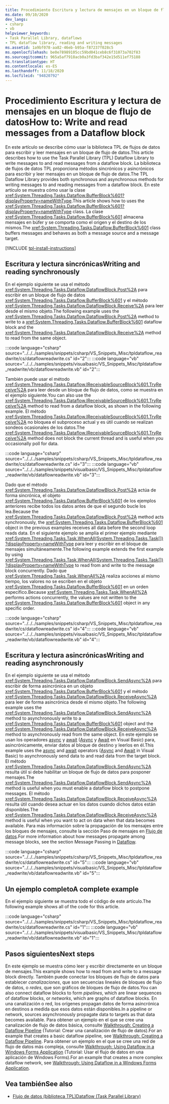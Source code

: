 ```yaml
---
title: Procedimiento Escritura y lectura de mensajes en un bloque de flujo de datos
ms.date: 09/10/2020
dev_langs:
- csharp
- vb
helpviewer_keywords:
- Task Parallel Library, dataflows
- TPL dataflow library, reading and writing messages
ms.assetid: 1a9bf078-aa82-46eb-b95a-f87237f028c5
ms.openlocfilehash: be0e78989105cc59bd041ceb8c6f31073a702f83
ms.sourcegitcommit: 965a5af7918acb0a3fd3baf342e15d511ef75188
ms.translationtype: HT
ms.contentlocale: es-ES
ms.lasthandoff: 11/18/2020
ms.locfileid: "94820792"
---
```

# <a name="how-to-write-and-read-messages-from-a-dataflow-block"></a><span data-ttu-id="2db41-102">Procedimiento Escritura y lectura de mensajes en un bloque de flujo de datos</span><span class="sxs-lookup"><span data-stu-id="2db41-102">How to: Write and read messages from a Dataflow block</span></span>

<span data-ttu-id="2db41-103">En este artículo se describe cómo usar la biblioteca TPL de flujos de datos para escribir y leer mensajes en un bloque de flujo de datos.</span><span class="sxs-lookup"><span data-stu-id="2db41-103">This article describes how to use the Task Parallel Library (TPL) Dataflow Library to write messages to and read messages from a dataflow block.</span></span> <span data-ttu-id="2db41-104">La biblioteca de flujos de datos TPL proporciona métodos sincrónicos y asincrónicos para escribir y leer mensajes en un bloque de flujo de datos.</span><span class="sxs-lookup"><span data-stu-id="2db41-104">The TPL Dataflow Library provides both synchronous and asynchronous methods for writing messages to and reading messages from a dataflow block.</span></span> <span data-ttu-id="2db41-105">En este artículo se muestra cómo usar la clase <xref:System.Threading.Tasks.Dataflow.BufferBlock%601?displayProperty=nameWithType>.</span><span class="sxs-lookup"><span data-stu-id="2db41-105">This article shows how to uses the <xref:System.Threading.Tasks.Dataflow.BufferBlock%601?displayProperty=nameWithType> class.</span></span> <span data-ttu-id="2db41-106">La clase <xref:System.Threading.Tasks.Dataflow.BufferBlock%601> almacena mensajes en búfer y se comporta como el origen y el destino de los mismos.</span><span class="sxs-lookup"><span data-stu-id="2db41-106">The <xref:System.Threading.Tasks.Dataflow.BufferBlock%601> class buffers messages and behaves as both a message source and a message target.</span></span>

[!INCLUDE [tpl-install-instructions](../../../includes/tpl-install-instructions.md)]

## <a name="writing-and-reading-synchronously"></a><span data-ttu-id="2db41-107">Escritura y lectura sincrónicas</span><span class="sxs-lookup"><span data-stu-id="2db41-107">Writing and reading synchronously</span></span>

<span data-ttu-id="2db41-108">En el ejemplo siguiente se usa el método <xref:System.Threading.Tasks.Dataflow.DataflowBlock.Post%2A> para escribir en un bloque de flujo de datos <xref:System.Threading.Tasks.Dataflow.BufferBlock%601> y el método <xref:System.Threading.Tasks.Dataflow.DataflowBlock.Receive%2A> para leer desde el mismo objeto.</span><span class="sxs-lookup"><span data-stu-id="2db41-108">The following example uses the <xref:System.Threading.Tasks.Dataflow.DataflowBlock.Post%2A> method to write to a <xref:System.Threading.Tasks.Dataflow.BufferBlock%601> dataflow block and the <xref:System.Threading.Tasks.Dataflow.DataflowBlock.Receive%2A> method to read from the same object.</span></span>

:::code language="csharp" source="../../../samples/snippets/csharp/VS_Snippets_Misc/tpldataflow_readwrite/cs/dataflowreadwrite.cs" id="2":::
:::code language="vb" source="../../../samples/snippets/visualbasic/VS_Snippets_Misc/tpldataflow_readwrite/vb/dataflowreadwrite.vb" id="2":::

<span data-ttu-id="2db41-109">También puede usar el método <xref:System.Threading.Tasks.Dataflow.IReceivableSourceBlock%601.TryReceive%2A> para leer desde un bloque de flujo de datos, como se muestra en el ejemplo siguiente.</span><span class="sxs-lookup"><span data-stu-id="2db41-109">You can also use the <xref:System.Threading.Tasks.Dataflow.IReceivableSourceBlock%601.TryReceive%2A> method to read from a dataflow block, as shown in the following example.</span></span> <span data-ttu-id="2db41-110">El método <xref:System.Threading.Tasks.Dataflow.IReceivableSourceBlock%601.TryReceive%2A> no bloquea el subproceso actual y es útil cuando se realizan sondeos ocasionales de los datos.</span><span class="sxs-lookup"><span data-stu-id="2db41-110">The <xref:System.Threading.Tasks.Dataflow.IReceivableSourceBlock%601.TryReceive%2A> method does not block the current thread and is useful when you occasionally poll for data.</span></span>

:::code language="csharp" source="../../../samples/snippets/csharp/VS_Snippets_Misc/tpldataflow_readwrite/cs/dataflowreadwrite.cs" id="3":::
:::code language="vb" source="../../../samples/snippets/visualbasic/VS_Snippets_Misc/tpldataflow_readwrite/vb/dataflowreadwrite.vb" id="3":::

<span data-ttu-id="2db41-111">Dado que el método <xref:System.Threading.Tasks.Dataflow.DataflowBlock.Post%2A> actúa de forma sincrónica, el objeto <xref:System.Threading.Tasks.Dataflow.BufferBlock%601> de los ejemplos anteriores recibe todos los datos antes de que el segundo bucle los lea.</span><span class="sxs-lookup"><span data-stu-id="2db41-111">Because the <xref:System.Threading.Tasks.Dataflow.DataflowBlock.Post%2A> method acts synchronously, the <xref:System.Threading.Tasks.Dataflow.BufferBlock%601> object in the previous examples receives all data before the second loop reads data.</span></span> <span data-ttu-id="2db41-112">En el siguiente ejemplo se amplía el primer ejemplo mediante <xref:System.Threading.Tasks.Task.WhenAll(System.Threading.Tasks.Task[])?displayProperty=nameWithType> para leer y escribir en el bloque de mensajes simultáneamente.</span><span class="sxs-lookup"><span data-stu-id="2db41-112">The following example extends the first example by using <xref:System.Threading.Tasks.Task.WhenAll(System.Threading.Tasks.Task[])?displayProperty=nameWithType> to read from and write to the message block concurrently.</span></span> <span data-ttu-id="2db41-113">Dado que <xref:System.Threading.Tasks.Task.WhenAll%2A> realiza acciones al mismo tiempo, los valores no se escriben en el objeto <xref:System.Threading.Tasks.Dataflow.BufferBlock%601> en un orden específico.</span><span class="sxs-lookup"><span data-stu-id="2db41-113">Because <xref:System.Threading.Tasks.Task.WhenAll%2A> performs actions concurrently, the values are not written to the <xref:System.Threading.Tasks.Dataflow.BufferBlock%601> object in any specific order.</span></span>

:::code language="csharp" source="../../../samples/snippets/csharp/VS_Snippets_Misc/tpldataflow_readwrite/cs/dataflowreadwrite.cs" id="4":::
:::code language="vb" source="../../../samples/snippets/visualbasic/VS_Snippets_Misc/tpldataflow_readwrite/vb/dataflowreadwrite.vb" id="4":::

## <a name="writing-and-reading-asynchronously"></a><span data-ttu-id="2db41-114">Escritura y lectura asincrónicas</span><span class="sxs-lookup"><span data-stu-id="2db41-114">Writing and reading asynchronously</span></span>

<span data-ttu-id="2db41-115">En el ejemplo siguiente se usa el método <xref:System.Threading.Tasks.Dataflow.DataflowBlock.SendAsync%2A> para escribir de forma asincrónica en un objeto <xref:System.Threading.Tasks.Dataflow.BufferBlock%601> y el método <xref:System.Threading.Tasks.Dataflow.DataflowBlock.ReceiveAsync%2A> para leer de forma asincrónica desde el mismo objeto.</span><span class="sxs-lookup"><span data-stu-id="2db41-115">The following example uses the <xref:System.Threading.Tasks.Dataflow.DataflowBlock.SendAsync%2A> method to asynchronously write to a <xref:System.Threading.Tasks.Dataflow.BufferBlock%601> object and the <xref:System.Threading.Tasks.Dataflow.DataflowBlock.ReceiveAsync%2A> method to asynchronously read from the same object.</span></span> <span data-ttu-id="2db41-116">En este ejemplo se usan los operadores [async](../../csharp/language-reference/keywords/async.md) y [await](../../csharp/language-reference/operators/await.md) ([Async](../../visual-basic/language-reference/modifiers/async.md) y [Await](../../visual-basic/language-reference/operators/await-operator.md) en Visual Basic) para, asincrónicamente, enviar datos al bloque de destino y leerlos en él.</span><span class="sxs-lookup"><span data-stu-id="2db41-116">This example uses the [async](../../csharp/language-reference/keywords/async.md) and [await](../../csharp/language-reference/operators/await.md) operators ([Async](../../visual-basic/language-reference/modifiers/async.md) and [Await](../../visual-basic/language-reference/operators/await-operator.md) in Visual Basic) to asynchronously send data to and read data from the target block.</span></span> <span data-ttu-id="2db41-117">El método <xref:System.Threading.Tasks.Dataflow.DataflowBlock.SendAsync%2A> resulta útil si debe habilitar un bloque de flujo de datos para posponer mensajes.</span><span class="sxs-lookup"><span data-stu-id="2db41-117">The <xref:System.Threading.Tasks.Dataflow.DataflowBlock.SendAsync%2A> method is useful when you must enable a dataflow block to postpone messages.</span></span> <span data-ttu-id="2db41-118">El método <xref:System.Threading.Tasks.Dataflow.DataflowBlock.ReceiveAsync%2A> resulta útil cuando desea actuar en los datos cuando dichos datos están disponibles.</span><span class="sxs-lookup"><span data-stu-id="2db41-118">The <xref:System.Threading.Tasks.Dataflow.DataflowBlock.ReceiveAsync%2A> method is useful when you want to act on data when that data becomes available.</span></span> <span data-ttu-id="2db41-119">Para más información sobre la propagación de los mensajes entre los bloques de mensajes, consulte la sección Paso de mensajes en [Flujo de datos](dataflow-task-parallel-library.md).</span><span class="sxs-lookup"><span data-stu-id="2db41-119">For more information about how messages propagate among message blocks, see the section Message Passing in [Dataflow](dataflow-task-parallel-library.md).</span></span>

:::code language="csharp" source="../../../samples/snippets/csharp/VS_Snippets_Misc/tpldataflow_readwrite/cs/dataflowreadwrite.cs" id="5":::
:::code language="vb" source="../../../samples/snippets/visualbasic/VS_Snippets_Misc/tpldataflow_readwrite/vb/dataflowreadwrite.vb" id="5":::

## <a name="a-complete-example"></a><span data-ttu-id="2db41-120">Un ejemplo completo</span><span class="sxs-lookup"><span data-stu-id="2db41-120">A complete example</span></span>

<span data-ttu-id="2db41-121">En el ejemplo siguiente se muestra todo el código de este artículo.</span><span class="sxs-lookup"><span data-stu-id="2db41-121">The following example shows all of the code for this article.</span></span>

:::code language="csharp" source="../../../samples/snippets/csharp/VS_Snippets_Misc/tpldataflow_readwrite/cs/dataflowreadwrite.cs" id="1":::
:::code language="vb" source="../../../samples/snippets/visualbasic/VS_Snippets_Misc/tpldataflow_readwrite/vb/dataflowreadwrite.vb" id="1":::

## <a name="next-steps"></a><span data-ttu-id="2db41-122">Pasos siguientes</span><span class="sxs-lookup"><span data-stu-id="2db41-122">Next steps</span></span>

<span data-ttu-id="2db41-123">En este ejemplo se muestra cómo leer y escribir directamente en un bloque de mensajes.</span><span class="sxs-lookup"><span data-stu-id="2db41-123">This example shows how to read from and write to a message block directly.</span></span> <span data-ttu-id="2db41-124">También puede conectar los bloques de flujo de datos para establecer *canalizaciones*, que son secuencias lineales de bloques de flujo de datos, o *redes*, que son gráficos de bloques de flujo de datos.</span><span class="sxs-lookup"><span data-stu-id="2db41-124">You can also connect dataflow blocks to form *pipelines*, which are linear sequences of dataflow blocks, or *networks*, which are graphs of dataflow blocks.</span></span> <span data-ttu-id="2db41-125">En una canalización o red, los orígenes propagan datos de forma asincrónica en destinos a medida que esos datos están disponibles.</span><span class="sxs-lookup"><span data-stu-id="2db41-125">In a pipeline or network, sources asynchronously propagate data to targets as that data becomes available.</span></span> <span data-ttu-id="2db41-126">Para obtener un ejemplo en el que se cree una canalización de flujo de datos básica, consulte [Walkthrough: Creating a Dataflow Pipeline](walkthrough-creating-a-dataflow-pipeline.md) (Tutorial: Crear una canalización de flujo de datos).</span><span class="sxs-lookup"><span data-stu-id="2db41-126">For an example that creates a basic dataflow pipeline, see [Walkthrough: Creating a Dataflow Pipeline](walkthrough-creating-a-dataflow-pipeline.md).</span></span> <span data-ttu-id="2db41-127">Para obtener un ejemplo en el que se cree una red de flujo de datos más compleja, consulte [Walkthrough: Using Dataflow in a Windows Forms Application](walkthrough-using-dataflow-in-a-windows-forms-application.md) (Tutorial: Usar el flujo de datos en una aplicación de Windows Forms).</span><span class="sxs-lookup"><span data-stu-id="2db41-127">For an example that creates a more complex dataflow network, see [Walkthrough: Using Dataflow in a Windows Forms Application](walkthrough-using-dataflow-in-a-windows-forms-application.md).</span></span>

## <a name="see-also"></a><span data-ttu-id="2db41-128">Vea también</span><span class="sxs-lookup"><span data-stu-id="2db41-128">See also</span></span>

- [<span data-ttu-id="2db41-129">Flujo de datos (biblioteca TPL)</span><span class="sxs-lookup"><span data-stu-id="2db41-129">Dataflow (Task Parallel Library)</span></span>](dataflow-task-parallel-library.md)
